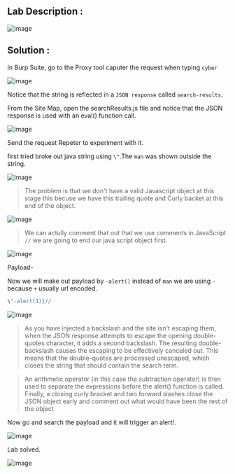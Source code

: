 ## Lab Description :

![image](https://github.com/ananthan05/Portswigger_labs/assets/140697378/0d982c39-ea85-4bdc-9fed-a46b62673abf)

## Solution :

In Burp Suite, go to the Proxy tool caputer the request when typing `cyber`

![image](https://github.com/ananthan05/Portswigger_labs/assets/140697378/94671318-f984-4cd7-b5dd-f9351fd113e1)

Notice that the string is reflected in a `JSON response` called `search-results`.

From the Site Map, open the searchResults.js file and notice that the JSON response is used with an eval() function call.

![image](https://github.com/ananthan05/Portswigger_labs/assets/140697378/1c98bb42-54d7-4e3d-b51d-fc7784c08e8a)


Send the request Repeter to experiment with it.

first tried broke out java string using `\"`.The `man` was shown outside the string.

![image](https://github.com/ananthan05/Portswigger_labs/assets/140697378/20c763bf-96c8-41c6-bc4e-52b231bd2037)

>The problem is that we don't have a valid Javascript object at this stage this becuse we have this trailing quote and Curly backet at this end of the object.

![image](https://github.com/ananthan05/Portswigger_labs/assets/140697378/b4675855-5c8e-4957-8715-10d647445214)

> We can actully comment that out that we use comments in JavaScript `//` we are going to end our java script object first.

![image](https://github.com/ananthan05/Portswigger_labs/assets/140697378/a888bfbc-7a20-40a8-b765-7cff825b715b)

Payload-

Now we will make out payload by `-alert()` instead of `man` we are using `-` because `+` usually url encoded.

```js
\"-alert(1)}//
```
![image](https://github.com/ananthan05/Portswigger_labs/assets/140697378/3fc3824a-902f-45e4-9b82-12f80e5f79f8)

> As you have injected a backslash and the site isn't escaping them, when the JSON response attempts to escape the opening double-quotes character, it adds a second backslash. The resulting double-backslash causes the escaping to be effectively canceled out. This means that the double-quotes are processed unescaped, which closes the string that should contain the search term.

> An arithmetic operator (in this case the subtraction operator) is then used to separate the expressions before the alert() function is called. Finally, a closing curly bracket and two forward slashes close the JSON object early and comment out what would have been the rest of the object

Now go and search the payload and it will trigger an alert!.

![image](https://github.com/ananthan05/Portswigger_labs/assets/140697378/9819b165-8d38-48ca-a29e-a02eeb51dde8)

Lab solved.

![image](https://github.com/ananthan05/Portswigger_labs/assets/140697378/bad87e9c-355e-4f1e-9f49-354d59b4d8a4)

